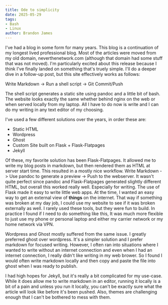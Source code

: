 ```yaml
---
title: Ode to simplicity
date: 2025-05-29
tags:
- Bash
- Linux
author: Brandon James
---
```


I've had a blog in some form for many years. This blog is a continuation of my longest lived professional blog. Most of the articles were moved from my old domain, neverthenetwork.com (although that domain had some stuff that was not moved). I'm particularly excited about this release because I think I've finally landed on something that's truely simple. I'll do a deeper dive in a follow-up post, but this site effectively works as follows:

Write Markdown -> Run a shell script -> Git Commit/Push

The shell script generates a static site using pandoc and a little bit of bash. The website looks exactly the same whether behind nginx on the web or when served locally from my laptop. All I have to do now is write and I can do my writing in any text editor of my choosing. 

I've used a few different solutions over the years, in order these are:

- Static HTML
- Wordpress
- Ghost
- Custom Site built on Flask + Flask-Flatpages
- Jekyll 

Of these, my favorite solution has been Flask-Flatpages. It allowed me to write my blog posts in markdown, but then rendered them as HTML at server start time. This resulted in a mostly nice workflow. Write Markdown -> Use pandoc to generate a preview -> Push to the webserver. It wasn't quite perfect since pandoc and Flask-Flatpages generated slightly different HTML, but overall this worked really well. Especially for writing. The use of Flask made it easy to write little web apps. At the time, I wanted an easy way to get an external view of **things** on the internet. That way if something was broken at my day job, I could use my website to see if it was broken externally as well. I rarely used these tools, but they were fun to build. In practice I found if I need to do something like this, It was much more flexible to just use my phone or personal laptop and either my carrier network or my home network via VPN. 

Wordpress and Ghost mostly suffered from the same issue. I greatly preferred ghost over wordpress. It's a simpler solution and I prefer markdown for focused writing. However, I often ran into situations where I wanted to write without an internet connection and even when I had an internet connection, I really didn't like writing in my web brower. So I found I would often write markdown locally and then copy and paste the file into ghost when I was ready to publish.

I had high hopes for Jekyll, but it's really a bit complicated for my use-case. While it does allow me to write markdown in an editor, running it locally is a bit of a pain and unless you run it locally, you can't be exactly sure what the article will look like before it's been pushed. Also, themes are challenging enough that I can't be bothered to mess with them. 
